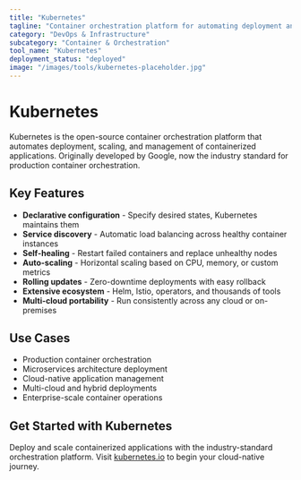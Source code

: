```yaml
---
title: "Kubernetes"
tagline: "Container orchestration platform for automating deployment and scaling"
category: "DevOps & Infrastructure"
subcategory: "Container & Orchestration"
tool_name: "Kubernetes"
deployment_status: "deployed"
image: "/images/tools/kubernetes-placeholder.jpg"
---
```


# Kubernetes

Kubernetes is the open-source container orchestration platform that automates deployment, scaling, and management of containerized applications. Originally developed by Google, now the industry standard for production container orchestration.

## Key Features

- **Declarative configuration** - Specify desired states, Kubernetes maintains them
- **Service discovery** - Automatic load balancing across healthy container instances
- **Self-healing** - Restart failed containers and replace unhealthy nodes
- **Auto-scaling** - Horizontal scaling based on CPU, memory, or custom metrics
- **Rolling updates** - Zero-downtime deployments with easy rollback
- **Extensive ecosystem** - Helm, Istio, operators, and thousands of tools
- **Multi-cloud portability** - Run consistently across any cloud or on-premises

## Use Cases

- Production container orchestration
- Microservices architecture deployment
- Cloud-native application management
- Multi-cloud and hybrid deployments
- Enterprise-scale container operations

## Get Started with Kubernetes

Deploy and scale containerized applications with the industry-standard orchestration platform. Visit [kubernetes.io](https://kubernetes.io) to begin your cloud-native journey.
